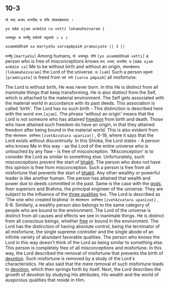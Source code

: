 ## 10-3


```shloka-sa
यो माम् अजम् अनादिम् च वेत्ति लोकमहेश्वरम् ।
```
```shloka-sa-hk
yo mAm ajam anAdim ca vetti lokamahezvaram |
```
```shloka-sa
असम्मूढः स मर्त्येषु सर्वपापैः प्रमुच्यते ॥ ३ ॥
```
```shloka-sa-hk
asammUDhaH sa martyeSu sarvapApaiH pramucyate || 3 ||
```

`मर्त्येषु` `[martyeSu]` Among humans, `यो असम्मूढः वेत्ति` `[yo asammUDhaH vetti]` a person who is free of misconceptions knows `माम् अजम् अनादिम् च` `[mAm ajam anAdim ca]` Me to be without birth and without an origin, `लोकमहेश्वरम्` `[lokamahezvaram]` the Lord of the universe. `सः` `[saH]` Such a person `प्रमूच्यते` `[pramUcyate]` is freed from `सर्व पापैः` `[sarva pApaiH]` all misfortune.

The Lord is without birth, He was never born. In this He is distinct from all inanimate things that keep transforming. 
He is also distinct from the Self, which is attached to the material environment. The Self gets associated with the material world in accordance with its past deeds. This association is called 'birth'.
The Lord has no such birth - This distinction is described here with the word `अजम्` `[ajam]`. The phrase 'without an origin' means that the Lord is not someone who has attained [freedom](Moksha) from birth and death. Those who have attained such freedom do have an origin, in that they attained freedom after being bound in the material world. 
This is also evident from the `श्वेताश्वतर उपनिशत्` `[zvetAzvatara upanizat]` , 6-19, where it says that the Lord exists without discontinuity. 
In this Shloka, the Lord states - A person who knows Me in this way - as the Lord of the entire universe who is untouched by any flaw - is free of misconception. 
<a name='misconception_that_lord_is_similar'></a>'Misconception' is to consider the Lord as similar to something else. Unfortunately, such misconceptions prevent the start of [bhakti](bhakti_a_defn). The person who does not have this opinion is free from misconception. Such a person is free from all misfortune that prevents the start of [bhakti](bhakti_a_defn). 
Any other wealthy or powerful leader is like another human. The person has attained that wealth and power due to deeds committed in the past. Same is the case with the [gods](gods_and_other_powers), their superiors and Brahma, the principal engineer of the universe. They are subject to the influence of the [three qualities](satva_rajas_tamas) too. The Lord is described as 'The one who created brahma' in `श्वेताश्वतर उपनिशत्` `[zvetAzvatara upanizat]` , 6-8.
Similarly, a wealthy person also belongs to the same category of people who are bound to the environment.
The Lord of the universe is distinct from all causes and effects we see in inanimate things. He is distinct from all conscious beings, whether [free](Moksha) or bound in the environment. 
The Lord has the distinction of having absolute control, being the terminator of all misfortune, the single supreme controller and the single abode of an infinite variety of abundant favorable qualities. The person who knows the Lord in this way doesn’t think of the Lord as being similar to something else. This person is completely free of all misconceptions and misfortune.
In this way, the Lord described the removal of misfortune that prevents the birth of [devotion](bhakti_a_defn). Such misfortune is removed by a study of the Lord's characteristics. He also said that the mere removal of such misfortune leads to [devotion](bhakti_a_defn), which then springs forth by itself.
Next, the Lord describes the growth of devotion by studying His attributes, His wealth and the world of auspicious qualities that reside in Him.



